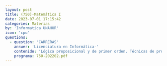 ```yaml
---
layout: post
title: (750)-Matemática I
date: 2023-07-01 17:15:42
categories: Materias
by: 'Informatica UNAHUR'
icon: 'cpu'
questions:
  - question: 'CARRERAS'
    answer: 'Licenciatura en Informática-'
    contenido: 'Lógica proposicional y de primer orden. Técnicas de prueba. Teoría básica de conjuntos. Inducción matemática sobre números naturales. Relaciones binarias: relaciones de orden, relaciones de equivalencia, relaciones funcionales. Elementos básicos de análisis combinatorio'
    programa: 750-202202.pdf
---
```

